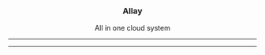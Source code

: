 <div align="center">

<h3 align="center">Allay</h3>
<p align="center">All in one cloud system</p>

</div>

---

---